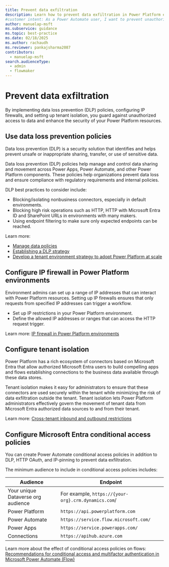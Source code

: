 ```yaml
---
title: Prevent data exfiltration
description: Learn how to prevent data exfiltration in Power Platform environments to ensure compliance and secure your data.
#customer intent: As a Power Automate user, I want to prevent unauthorized access to data so that I can ensure the security of my Power Platform resources.
author: manuelap-msft
ms.subservice: guidance
ms.topic: best-practice
ms.date: 02/18/2025
ms.author: rachaudh
ms.reviewer: pankajsharma2087
contributors:
  - manuelap-msft
search.audienceType:
  - admin
  - flowmaker
---
```


# Prevent data exfiltration

By implementing data loss prevention (DLP) policies, configuring IP firewalls, and setting up tenant isolation, you guard against unauthorized access to data and enhance the security of your Power Platform resources. 

## Use data loss prevention policies

Data loss prevention (DLP) is a security solution that identifies and helps prevent unsafe or inappropriate sharing, transfer, or use of sensitive data.

Data loss prevention (DLP) policies help manage and control data sharing and movement across Power Apps, Power Automate, and other Power Platform components. These policies help organizations prevent data loss and ensure compliance with regulatory requirements and internal policies.

DLP best practices to consider include:

- Blocking/isolating nonbusiness connectors, especially in default environments.
- Blocking high risk operations such as HTTP, HTTP with Microsoft Entra ID and SharePoint URLs in environments with many makers.
- Using endpoint filtering to make sure only expected endpoints can be reached.

Learn more:

- [Manage data policies](/power-platform/admin/prevent-data-loss)
- [Establishing a DLP strategy](/power-platform/guidance/adoption/dlp-strategy)
- [Develop a tenant environment strategy to adopt Power Platform at scale](/power-platform/guidance/white-papers/environment-strategy)

## Configure IP firewall in Power Platform environments

Environment admins can set up a range of IP addresses that can interact with Power Platform resources. Setting up IP firewalls ensures that only requests from specified IP addresses can trigger a workflow.

- Set up IP restrictions in your Power Platform environment.
- Define the allowed IP addresses or ranges that can access the HTTP request trigger.

Learn more: [IP firewall in Power Platform environments](/power-platform/admin/ip-firewall)

## Configure tenant isolation

Power Platform has a rich ecosystem of connectors based on Microsoft Entra that allow authorized Microsoft Entra users to build compelling apps and flows establishing connections to the business data available through these data stores. 

Tenant isolation makes it easy for administrators to ensure that these connectors are used securely within the tenant while minimizing the risk of data exfiltration outside the tenant. Tenant isolation lets Power Platform administrators effectively govern the movement of tenant data from Microsoft Entra authorized data sources to and from their tenant.

Learn more: [Cross-tenant inbound and outbound restrictions](/power-platform/admin/cross-tenant-restrictions)

## Configure Microsoft Entra conditional access policies

You can create Power Automate conditional access policies in addition to DLP, HTTP OAuth, and IP-pinning to prevent data exfiltration.

The minimum audience to include in conditional access policies includes:

| Audience | Endpoint |
| --- | --- |
| Your unique Dataverse org audience | For example, `https://{your-org}.crm.dynamics.com`/ |
| Power Platform | `https://api.powerplatform.com` |
| Power Automate | `https://service.flow.microsoft.com/` |
| Power Apps | `https://service.powerapps.com/` |
| Connections | `https://apihub.azure.com` |

Learn more about the effect of conditional access policies on flows: [Recommendations for conditional access and multifactor authentication in Microsoft Power Automate (Flow)](/troubleshoot/power-platform/power-automate/administration/conditional-access-and-multi-factor-authentication-in-flow)